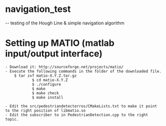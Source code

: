 # navigation_test
-- testing of the Hough Line &amp; simple navigation algorithm

# Setting up MATIO (matlab input/output interface)
	- Download it: http://sourceforge.net/projects/matio/
	- Execute the following commands in the folder of the downloaded file.
		$ tar zxf matio-X.Y.Z.tar.gz
                $ cd matio-X.Y.Z
                $ ./configure
                $ make
                $ make check
                $ make install

	- Edit the src/pedestriandetectorros/CMakeLists.txt to make it point to the right position of libmatio.so
	- Edit the subscriber to in PedestrianDetection.cpp to the right topic.
